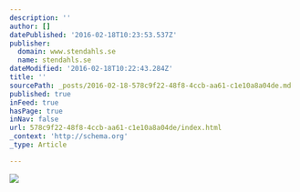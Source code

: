 ```yaml
---
description: ''
author: []
datePublished: '2016-02-18T10:23:53.537Z'
publisher:
  domain: www.stendahls.se
  name: stendahls.se
dateModified: '2016-02-18T10:22:43.284Z'
title: ''
sourcePath: _posts/2016-02-18-578c9f22-48f8-4ccb-aa61-c1e10a8a04de.md
published: true
inFeed: true
hasPage: true
inNav: false
url: 578c9f22-48f8-4ccb-aa61-c1e10a8a04de/index.html
_context: 'http://schema.org'
_type: Article

---
```

![](http://www.stendahls.se/sites/default/files/volvocase4_4.jpg)